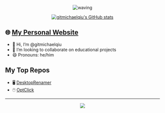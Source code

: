 <div align="center">

![waving](https://capsule-render.vercel.app/api?type=waving&height=120&color=gradient&text=Welcome)

[![gitmichaelqiu's GitHub stats](https://github-readme-stats.vercel.app/api?username=gitmichaelqiu)](https://github.com/anuraghazra/github-readme-stats)

</div>

## 🌐 [My Personal Website](https://gitmichaelqiu.github.io/)

- 👋 Hi, I’m @gitmichaelqiu
- 💞️ I’m looking to collaborate on educational projects
- 😄 Pronouns: he/him
<!---- 🧑‍💻 [My CodeForces profile](https://codeforces.com/profile/mickymike2077)--->

## My Top Repos

- 🖥️ [DesktopRenamer](https://github.com/gitmichaelqiu/DesktopRenamer)
- 🖱️ [OptClick](https://github.com/gitmichaelqiu/OptClick)

---

<div align="center">

![](https://capsule-render.vercel.app/api?type=waving&height=120&color=gradient&section=footer)

</div>

<!---
gitmichaelqiu/gitmichaelqiu is a ✨ special ✨ repository because its `README.md` (this file) appears on your GitHub profile.
You can click the Preview link to take a look at your changes.
--->
